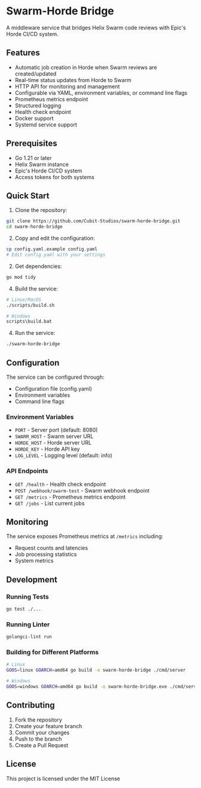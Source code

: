 # Swarm-Horde Bridge

A middleware service that bridges Helix Swarm code reviews with Epic's Horde CI/CD system.

## Features

- Automatic job creation in Horde when Swarm reviews are created/updated
- Real-time status updates from Horde to Swarm
- HTTP API for monitoring and management
- Configurable via YAML, environment variables, or command line flags
- Prometheus metrics endpoint
- Structured logging
- Health check endpoint
- Docker support
- Systemd service support

## Prerequisites

- Go 1.21 or later
- Helix Swarm instance
- Epic's Horde CI/CD system
- Access tokens for both systems

## Quick Start

1. Clone the repository:
```bash
git clone https://github.com/Cubit-Studios/swarm-horde-bridge.git
cd swarm-horde-bridge
```

2. Copy and edit the configuration:
```bash
cp config.yaml.example config.yaml
# Edit config.yaml with your settings
```

2. Get dependencies:
```bash
go mod tidy
```

4. Build the service:
```bash
# Linux/MacOS
./scripts/build.sh

# Windows
scripts\build.bat
```

4. Run the service:
```bash
./swarm-horde-bridge
```

## Configuration

The service can be configured through:
- Configuration file (config.yaml)
- Environment variables
- Command line flags

### Environment Variables

- `PORT` - Server port (default: 8080)
- `SWARM_HOST` - Swarm server URL
- `HORDE_HOST` - Horde server URL
- `HORDE_KEY` - Horde API key
- `LOG_LEVEL` - Logging level (default: info)

### API Endpoints

- `GET /health` - Health check endpoint
- `POST /webhook/swarm-test` - Swarm webhook endpoint
- `GET /metrics` - Prometheus metrics endpoint
- `GET /jobs` - List current jobs

## Monitoring

The service exposes Prometheus metrics at `/metrics` including:
- Request counts and latencies
- Job processing statistics
- System metrics

## Development

### Running Tests
```bash
go test ./...
```

### Running Linter
```bash
golangci-lint run
```

### Building for Different Platforms
```bash
# Linux
GOOS=linux GOARCH=amd64 go build -o swarm-horde-bridge ./cmd/server

# Windows
GOOS=windows GOARCH=amd64 go build -o swarm-horde-bridge.exe ./cmd/server
```

## Contributing

1. Fork the repository
2. Create your feature branch
3. Commit your changes
4. Push to the branch
5. Create a Pull Request

## License

This project is licensed under the MIT License
